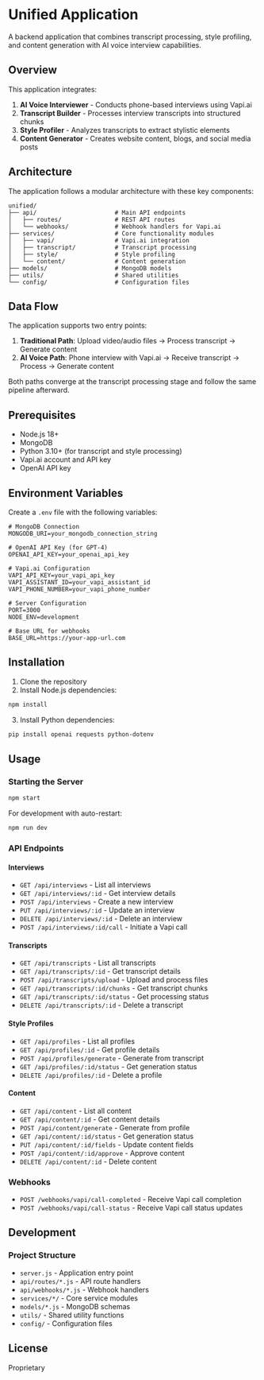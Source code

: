 # Unified Application

A backend application that combines transcript processing, style profiling, and content generation with AI voice interview capabilities.

## Overview

This application integrates:

1. **AI Voice Interviewer** - Conducts phone-based interviews using Vapi.ai
2. **Transcript Builder** - Processes interview transcripts into structured chunks
3. **Style Profiler** - Analyzes transcripts to extract stylistic elements
4. **Content Generator** - Creates website content, blogs, and social media posts

## Architecture

The application follows a modular architecture with these key components:

```
unified/
├── api/                      # Main API endpoints
│   ├── routes/               # REST API routes
│   └── webhooks/             # Webhook handlers for Vapi.ai
├── services/                 # Core functionality modules
│   ├── vapi/                 # Vapi.ai integration
│   ├── transcript/           # Transcript processing
│   ├── style/                # Style profiling
│   └── content/              # Content generation
├── models/                   # MongoDB models
├── utils/                    # Shared utilities
└── config/                   # Configuration files
```

## Data Flow

The application supports two entry points:

1. **Traditional Path**: Upload video/audio files → Process transcript → Generate content
2. **AI Voice Path**: Phone interview with Vapi.ai → Receive transcript → Process → Generate content

Both paths converge at the transcript processing stage and follow the same pipeline afterward.

## Prerequisites

- Node.js 18+
- MongoDB
- Python 3.10+ (for transcript and style processing)
- Vapi.ai account and API key
- OpenAI API key

## Environment Variables

Create a `.env` file with the following variables:

```
# MongoDB Connection
MONGODB_URI=your_mongodb_connection_string

# OpenAI API Key (for GPT-4)
OPENAI_API_KEY=your_openai_api_key

# Vapi.ai Configuration
VAPI_API_KEY=your_vapi_api_key
VAPI_ASSISTANT_ID=your_vapi_assistant_id
VAPI_PHONE_NUMBER=your_vapi_phone_number

# Server Configuration
PORT=3000
NODE_ENV=development

# Base URL for webhooks
BASE_URL=https://your-app-url.com
```

## Installation

1. Clone the repository
2. Install Node.js dependencies:

```bash
npm install
```

3. Install Python dependencies:

```bash
pip install openai requests python-dotenv
```

## Usage

### Starting the Server

```bash
npm start
```

For development with auto-restart:

```bash
npm run dev
```

### API Endpoints

#### Interviews

- `GET /api/interviews` - List all interviews
- `GET /api/interviews/:id` - Get interview details
- `POST /api/interviews` - Create a new interview
- `PUT /api/interviews/:id` - Update an interview
- `DELETE /api/interviews/:id` - Delete an interview
- `POST /api/interviews/:id/call` - Initiate a Vapi call

#### Transcripts

- `GET /api/transcripts` - List all transcripts
- `GET /api/transcripts/:id` - Get transcript details
- `POST /api/transcripts/upload` - Upload and process files
- `GET /api/transcripts/:id/chunks` - Get transcript chunks
- `GET /api/transcripts/:id/status` - Get processing status
- `DELETE /api/transcripts/:id` - Delete a transcript

#### Style Profiles

- `GET /api/profiles` - List all profiles
- `GET /api/profiles/:id` - Get profile details
- `POST /api/profiles/generate` - Generate from transcript
- `GET /api/profiles/:id/status` - Get generation status
- `DELETE /api/profiles/:id` - Delete a profile

#### Content

- `GET /api/content` - List all content
- `GET /api/content/:id` - Get content details
- `POST /api/content/generate` - Generate from profile
- `GET /api/content/:id/status` - Get generation status
- `PUT /api/content/:id/fields` - Update content fields
- `POST /api/content/:id/approve` - Approve content
- `DELETE /api/content/:id` - Delete content

### Webhooks

- `POST /webhooks/vapi/call-completed` - Receive Vapi call completion
- `POST /webhooks/vapi/call-status` - Receive Vapi call status updates

## Development

### Project Structure

- `server.js` - Application entry point
- `api/routes/*.js` - API route handlers
- `api/webhooks/*.js` - Webhook handlers
- `services/*/` - Core service modules
- `models/*.js` - MongoDB schemas
- `utils/` - Shared utility functions
- `config/` - Configuration files

## License

Proprietary
